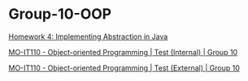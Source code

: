 # Group-10-OOP

[Homework 4: Implementing Abstraction in Java](https://docs.google.com/document/d/1w1xb9SlCfTrz4nXtM-HnnaaO-uAEnBoijHJ1z1dOLPk/edit?usp=sharing)

[MO-IT110 - Object-oriented Programming | Test (Internal) | Group 10](https://docs.google.com/spreadsheets/d/1PfJp2NDipVaiAEjjk3O7LddI_n2KPJ9MIc6w4Ot-Ta0/edit?usp=sharing)

[MO-IT110 - Object-oriented Programming | Test (External) | Group 10](https://docs.google.com/spreadsheets/d/1w1zBqnNW8lzZ2FFES5Go6D92tkenHuOWvJeMoZNzGPk/edit?usp=sharing)
